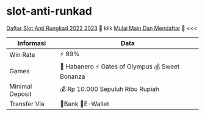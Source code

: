 # slot-anti-runkad
<a href="https://heylink.me/bo-slot-anti-rungkat/" rel="nofollow">Daftar Slot Anti Rungkad 2022 2023</a></h1>
<g-emoji class="g-emoji" alias="heart_decoration" fallback-src="https://github.githubassets.com/images/icons/emoji/unicode/1f49f.png">💟</g-emoji> klik <a href="https://heylink.me/bo-slot-anti-rungkat/" rel="nofollow">Mulai Main Dan Mendaftar</a> <g-emoji class="g-emoji" alias="100" fallback-src="https://github.githubassets.com/images/icons/emoji/unicode/1f4af.png">💯</g-emoji> &lt;&lt;&lt;</h2>
<table>
<thead>
<tr>
<th>Informasi</th>
<th>Data</th>
</tr>
</thead>
<tbody>
<tr>
<td>Win Rate</td>
<td><g-emoji class="g-emoji" alias="zap" fallback-src="https://github.githubassets.com/images/icons/emoji/unicode/26a1.png">⚡</g-emoji> 89%</td>
</tr>
<tr>
<td>Games</td>
<td><g-emoji class="g-emoji" alias="trident" fallback-src="https://github.githubassets.com/images/icons/emoji/unicode/1f531.png">🔱</g-emoji> Habanero <g-emoji class="g-emoji" alias="zap" fallback-src="https://github.githubassets.com/images/icons/emoji/unicode/26a1.png">⚡</g-emoji> Gates of Olympus <g-emoji class="g-emoji" alias="moneybag" fallback-src="https://github.githubassets.com/images/icons/emoji/unicode/1f4b0.png">💰</g-emoji> Sweet Bonanza</td>
</tr>
<tr>
<td>Minimal Deposit</td>
<td><g-emoji class="g-emoji" alias="moneybag" fallback-src="https://github.githubassets.com/images/icons/emoji/unicode/1f4b0.png">💰</g-emoji> Rp 10.000 Sepuluh Ribu Rupiah</td>
</tr>
<tr>
<td>Transfer Via</td>
<td><g-emoji class="g-emoji" alias="medal_sports" fallback-src="https://github.githubassets.com/images/icons/emoji/unicode/1f3c5.png">🏅</g-emoji>Bank <g-emoji class="g-emoji" alias="medal_sports" fallback-src="https://github.githubassets.com/images/icons/emoji/unicode/1f3c5.png">🏅</g-emoji>E-Wallet</td>
</tr>
</tbody>
</table>
